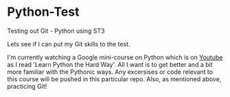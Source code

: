 # Python-Test
Testing out Git - Python using ST3

Lets see if I can put my Git skills to the test.

I'm currently watching a Google mini-course on Python which is on [Youtube](https://www.youtube.com/watch?v=tKTZoB2Vjuk) as I read 'Learn Python the Hard Way'. All I want is to get better and a bit more familiar with the Pythonic ways. Any excersises or code relevant to this course will be pushed in this particular repo. Also, as mentioned above, practicing Git!